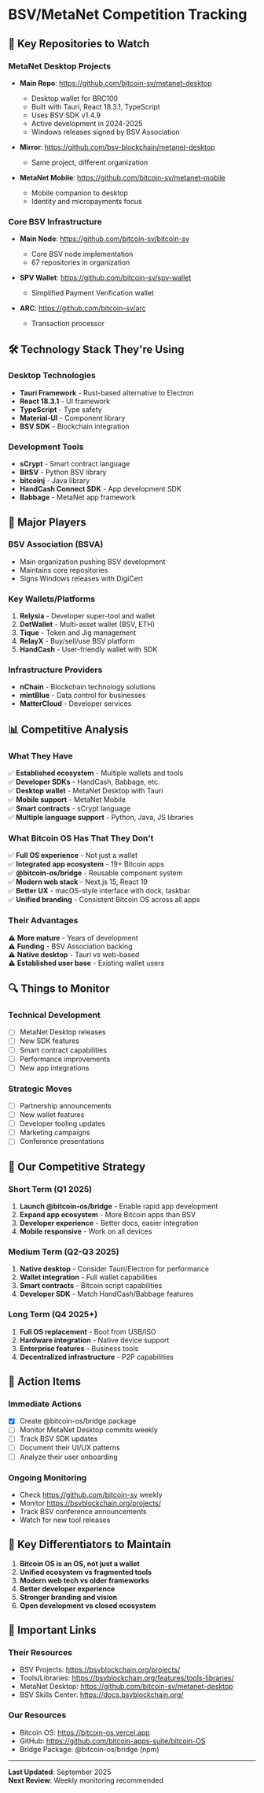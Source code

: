 # BSV/MetaNet Competition Tracking

## 🎯 Key Repositories to Watch

### MetaNet Desktop Projects
- **Main Repo**: https://github.com/bitcoin-sv/metanet-desktop
  - Desktop wallet for BRC100
  - Built with Tauri, React 18.3.1, TypeScript
  - Uses BSV SDK v1.4.9
  - Active development in 2024-2025
  - Windows releases signed by BSV Association

- **Mirror**: https://github.com/bsv-blockchain/metanet-desktop
  - Same project, different organization

- **MetaNet Mobile**: https://github.com/bitcoin-sv/metanet-mobile
  - Mobile companion to desktop
  - Identity and micropayments focus

### Core BSV Infrastructure
- **Main Node**: https://github.com/bitcoin-sv/bitcoin-sv
  - Core BSV node implementation
  - 67 repositories in organization

- **SPV Wallet**: https://github.com/bitcoin-sv/spv-wallet
  - Simplified Payment Verification wallet

- **ARC**: https://github.com/bitcoin-sv/arc
  - Transaction processor

## 🛠️ Technology Stack They're Using

### Desktop Technologies
- **Tauri Framework** - Rust-based alternative to Electron
- **React 18.3.1** - UI framework
- **TypeScript** - Type safety
- **Material-UI** - Component library
- **BSV SDK** - Blockchain integration

### Development Tools
- **sCrypt** - Smart contract language
- **BitSV** - Python BSV library
- **bitcoinj** - Java library
- **HandCash Connect SDK** - App development SDK
- **Babbage** - MetaNet app framework

## 🏢 Major Players

### BSV Association (BSVA)
- Main organization pushing BSV development
- Maintains core repositories
- Signs Windows releases with DigiCert

### Key Wallets/Platforms
1. **Relysia** - Developer super-tool and wallet
2. **DotWallet** - Multi-asset wallet (BSV, ETH)
3. **Tique** - Token and Jig management
4. **RelayX** - Buy/sell/use BSV platform
5. **HandCash** - User-friendly wallet with SDK

### Infrastructure Providers
- **nChain** - Blockchain technology solutions
- **mintBlue** - Data control for businesses
- **MatterCloud** - Developer services

## 📊 Competitive Analysis

### What They Have
✅ **Established ecosystem** - Multiple wallets and tools  
✅ **Developer SDKs** - HandCash, Babbage, etc.  
✅ **Desktop wallet** - MetaNet Desktop with Tauri  
✅ **Mobile support** - MetaNet Mobile  
✅ **Smart contracts** - sCrypt language  
✅ **Multiple language support** - Python, Java, JS libraries  

### What Bitcoin OS Has That They Don't
✅ **Full OS experience** - Not just a wallet  
✅ **Integrated app ecosystem** - 19+ Bitcoin apps  
✅ **@bitcoin-os/bridge** - Reusable component system  
✅ **Modern web stack** - Next.js 15, React 19  
✅ **Better UX** - macOS-style interface with dock, taskbar  
✅ **Unified branding** - Consistent Bitcoin OS across all apps  

### Their Advantages
⚠️ **More mature** - Years of development  
⚠️ **Funding** - BSV Association backing  
⚠️ **Native desktop** - Tauri vs web-based  
⚠️ **Established user base** - Existing wallet users  

## 🔍 Things to Monitor

### Technical Development
- [ ] MetaNet Desktop releases
- [ ] New SDK features
- [ ] Smart contract capabilities
- [ ] Performance improvements
- [ ] New app integrations

### Strategic Moves
- [ ] Partnership announcements
- [ ] New wallet features
- [ ] Developer tooling updates
- [ ] Marketing campaigns
- [ ] Conference presentations

## 🚀 Our Competitive Strategy

### Short Term (Q1 2025)
1. **Launch @bitcoin-os/bridge** - Enable rapid app development
2. **Expand app ecosystem** - More Bitcoin apps than BSV
3. **Developer experience** - Better docs, easier integration
4. **Mobile responsive** - Work on all devices

### Medium Term (Q2-Q3 2025)
1. **Native desktop** - Consider Tauri/Electron for performance
2. **Wallet integration** - Full wallet capabilities
3. **Smart contracts** - Bitcoin script capabilities
4. **Developer SDK** - Match HandCash/Babbage features

### Long Term (Q4 2025+)
1. **Full OS replacement** - Boot from USB/ISO
2. **Hardware integration** - Native device support
3. **Enterprise features** - Business tools
4. **Decentralized infrastructure** - P2P capabilities

## 📝 Action Items

### Immediate Actions
- [x] Create @bitcoin-os/bridge package
- [ ] Monitor MetaNet Desktop commits weekly
- [ ] Track BSV SDK updates
- [ ] Document their UI/UX patterns
- [ ] Analyze their user onboarding

### Ongoing Monitoring
- Check https://github.com/bitcoin-sv weekly
- Monitor https://bsvblockchain.org/projects/
- Track BSV conference announcements
- Watch for new tool releases

## 🎯 Key Differentiators to Maintain

1. **Bitcoin OS is an OS, not just a wallet**
2. **Unified ecosystem vs fragmented tools**
3. **Modern web tech vs older frameworks**
4. **Better developer experience**
5. **Stronger branding and vision**
6. **Open development vs closed ecosystem**

## 📌 Important Links

### Their Resources
- BSV Projects: https://bsvblockchain.org/projects/
- Tools/Libraries: https://bsvblockchain.org/features/tools-libraries/
- MetaNet Desktop: https://github.com/bitcoin-sv/metanet-desktop
- BSV Skills Center: https://docs.bsvblockchain.org/

### Our Resources
- Bitcoin OS: https://bitcoin-os.vercel.app
- GitHub: https://github.com/bitcoin-apps-suite/bitcoin-OS
- Bridge Package: @bitcoin-os/bridge (npm)

---

**Last Updated**: September 2025  
**Next Review**: Weekly monitoring recommended